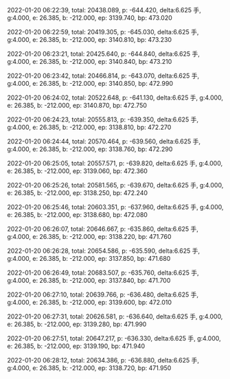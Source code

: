 2022-01-20 06:22:39, total: 20438.089, p: -644.420, delta:6.625 手, g:4.000, e: 26.385, b: -212.000, ep: 3139.740, bp: 473.020

2022-01-20 06:22:59, total: 20419.305, p: -645.030, delta:6.625 手, g:4.000, e: 26.385, b: -212.000, ep: 3140.810, bp: 473.230

2022-01-20 06:23:21, total: 20425.640, p: -644.840, delta:6.625 手, g:4.000, e: 26.385, b: -212.000, ep: 3140.840, bp: 473.210

2022-01-20 06:23:42, total: 20466.814, p: -643.070, delta:6.625 手, g:4.000, e: 26.385, b: -212.000, ep: 3140.850, bp: 472.990

2022-01-20 06:24:02, total: 20522.648, p: -641.130, delta:6.625 手, g:4.000, e: 26.385, b: -212.000, ep: 3140.870, bp: 472.750

2022-01-20 06:24:23, total: 20555.813, p: -639.350, delta:6.625 手, g:4.000, e: 26.385, b: -212.000, ep: 3138.810, bp: 472.270

2022-01-20 06:24:44, total: 20570.464, p: -639.560, delta:6.625 手, g:4.000, e: 26.385, b: -212.000, ep: 3138.760, bp: 472.290

2022-01-20 06:25:05, total: 20557.571, p: -639.820, delta:6.625 手, g:4.000, e: 26.385, b: -212.000, ep: 3139.060, bp: 472.360

2022-01-20 06:25:26, total: 20581.565, p: -639.670, delta:6.625 手, g:4.000, e: 26.385, b: -212.000, ep: 3138.250, bp: 472.240

2022-01-20 06:25:46, total: 20603.351, p: -637.960, delta:6.625 手, g:4.000, e: 26.385, b: -212.000, ep: 3138.680, bp: 472.080

2022-01-20 06:26:07, total: 20646.667, p: -635.860, delta:6.625 手, g:4.000, e: 26.385, b: -212.000, ep: 3138.220, bp: 471.760

2022-01-20 06:26:28, total: 20654.586, p: -635.590, delta:6.625 手, g:4.000, e: 26.385, b: -212.000, ep: 3137.850, bp: 471.680

2022-01-20 06:26:49, total: 20683.507, p: -635.760, delta:6.625 手, g:4.000, e: 26.385, b: -212.000, ep: 3137.840, bp: 471.700

2022-01-20 06:27:10, total: 20639.766, p: -636.480, delta:6.625 手, g:4.000, e: 26.385, b: -212.000, ep: 3139.600, bp: 472.010

2022-01-20 06:27:31, total: 20626.581, p: -636.640, delta:6.625 手, g:4.000, e: 26.385, b: -212.000, ep: 3139.280, bp: 471.990

2022-01-20 06:27:51, total: 20647.217, p: -636.330, delta:6.625 手, g:4.000, e: 26.385, b: -212.000, ep: 3139.190, bp: 471.940

2022-01-20 06:28:12, total: 20634.386, p: -636.880, delta:6.625 手, g:4.000, e: 26.385, b: -212.000, ep: 3138.720, bp: 471.950